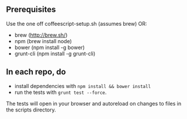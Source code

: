 Prerequisites
-------------

Use the one off coffeescript-setup.sh (assumes brew) OR:

- brew (http://brew.sh/)
- npm (brew install node)
- bower (npm install -g bower)
- grunt-cli (npm install -g grunt-cli)

In each repo, do
----------------

- install dependencies with ``npm install && bower install``
- run the tests with ``grunt test --force``.

The tests will open in your browser and autoreload on changes to files in the scripts directory.